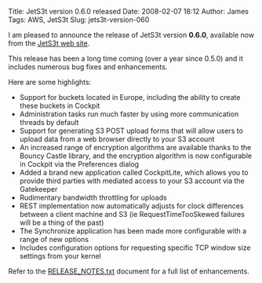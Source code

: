 Title: JetS3t version 0.6.0 released
Date: 2008-02-07 18:12
Author: James
Tags: AWS, JetS3t
Slug: jets3t-version-060

I am pleased to announce the release of JetS3t version **0.6.0**,
available now from the [JetS3t web site][].

This release has been a long time coming (over a year since 0.5.0) and
it includes numerous bug fixes and enhancements.

Here are some highlights:

-   Support for buckets located in Europe, including the ability to
    create these buckets in Cockpit
-   Administration tasks run much faster by using more communication
    threads by default
-   Support for generating S3 POST upload forms that will allow users to
    upload data from a web browser directly to your S3 account
-   An increased range of encryption algorithms are available thanks to
    the Bouncy Castle library, and the encryption algorithm is now
    configurable in Cockpit via the Preferences dialog
-   Added a brand new application called CockpitLite, which allows you
    to provide third parties with mediated access to your S3 account via
    the Gatekeeper
-   Rudimentary bandwidth throttling for uploads
-   REST implementation now automatically adjusts for clock differences
    between a client machine and S3 (ie RequestTimeTooSkewed failures
    will be a thing of the past)
-   The Synchronize application has been made more configurable with a
    range of new options
-   Includes configuration options for requesting specific TCP window
    size settings from your kernel

Refer to the [RELEASE_NOTES.txt][] document for a full list of
enhancements.

  [JetS3t web site]: http://jets3t.s3.amazonaws.com/index.html
  [RELEASE_NOTES.txt]: http://jets3t.s3.amazonaws.com/RELEASE_NOTES.txt
